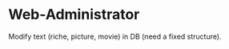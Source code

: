 Web-Administrator
=================

Modify text (riche, picture, movie) in DB (need a fixed structure).

